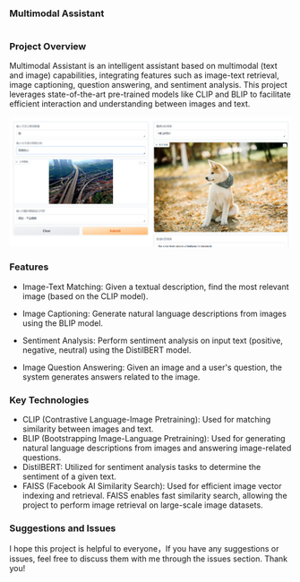 ### Multimodal Assistant
#

### Project Overview
Multimodal Assistant is an intelligent assistant based on multimodal (text and image) capabilities, integrating features such as image-text retrieval, image captioning, question answering, and sentiment analysis. This project leverages state-of-the-art pre-trained models like CLIP and BLIP to facilitate efficient interaction and understanding between images and text.

![alt text](./data/image.png)

### Features
- Image-Text Matching: Given a textual description, find the most relevant image (based on the CLIP model).

- Image Captioning: Generate natural language descriptions from images using the BLIP model.

- Sentiment Analysis: Perform sentiment analysis on input text (positive, negative, neutral) using the DistilBERT model.

- Image Question Answering: Given an image and a user's question, the system generates answers related to the image.

### Key Technologies
- CLIP (Contrastive Language-Image Pretraining): Used for matching similarity between images and text.
- BLIP (Bootstrapping Image-Language Pretraining): Used for generating natural language descriptions from images and answering image-related questions.
- DistilBERT: Utilized for sentiment analysis tasks to determine the sentiment of a given text.
- FAISS (Facebook AI Similarity Search): Used for efficient image vector indexing and retrieval. FAISS enables fast similarity search, allowing the project to perform image retrieval on large-scale image datasets.

### Suggestions and Issues
I hope this project is helpful to everyone，If you have any suggestions or issues, feel free to discuss them with me through the issues section. Thank you!